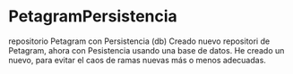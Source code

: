 # PetagramPersistencia
repositorio Petagram con Persistencia (db)
Creado nuevo repositori de Petagram, ahora con Pesistencia usando una base de datos.
He creado un nuevo, para evitar el caos de ramas nuevas más o menos adecuadas.
